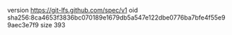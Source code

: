 version https://git-lfs.github.com/spec/v1
oid sha256:8ca4653f3836bc070189e1679db5a547e122dbe0776ba7bfe4f55e99aec3e7f9
size 393
